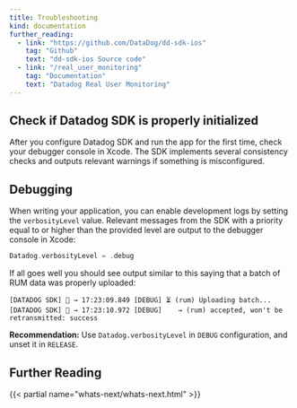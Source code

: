 ```yaml
---
title: Troubleshooting
kind: documentation
further_reading:
  - link: "https://github.com/DataDog/dd-sdk-ios"
    tag: "Github"
    text: "dd-sdk-ios Source code"
  - link: "/real_user_monitoring"
    tag: "Documentation"
    text: "Datadog Real User Monitoring"
---
```


## Check if Datadog SDK is properly initialized

After you configure Datadog SDK and run the app for the first time, check your debugger console in Xcode. The SDK implements several consistency checks and outputs relevant warnings if something is misconfigured.

## Debugging
When writing your application, you can enable development logs by setting the `verbosityLevel` value. Relevant messages from the SDK with a priority equal to or higher than the provided level are output to the debugger console in Xcode:

```swift
Datadog.verbosityLevel = .debug
```

If all goes well you should see output similar to this saying that a batch of RUM data was properly uploaded:
```
[DATADOG SDK] 🐶 → 17:23:09.849 [DEBUG] ⏳ (rum) Uploading batch...
[DATADOG SDK] 🐶 → 17:23:10.972 [DEBUG]    → (rum) accepted, won't be retransmitted: success
```

**Recommendation:** Use `Datadog.verbosityLevel` in `DEBUG` configuration, and unset it in `RELEASE`.

## Further Reading

{{< partial name="whats-next/whats-next.html" >}}

[1]: https://docs.datadoghq.com/real_user_monitoring/ios/advanced_configuration/#initialization-parameters
